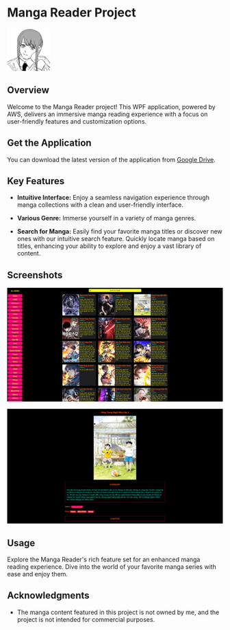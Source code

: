 # Manga Reader Project

<img src="MangaReader/Images/Icon.jpg" alt="Project Logo/Icon" width="100" height="100">

## Overview

Welcome to the Manga Reader project! This WPF application, powered by AWS, delivers an immersive manga reading experience with a focus on user-friendly features and customization options.

## Get the Application

You can download the latest version of the application from [Google Drive]([link_to_your_google_drive_zip_file](https://drive.google.com/file/d/19_YLjtKmRmIBC5Yrxojni6KzESWDiWE7/view?usp=sharing)).

## Key Features

- **Intuitive Interface:** Enjoy a seamless navigation experience through manga collections with a clean and user-friendly interface.

- **Various Genre:** Immerse yourself in a variety of manga genres.

- **Search for Manga:** Easily find your favorite manga titles or discover new ones with our intuitive search feature. Quickly locate manga based on titles, enhancing your ability to explore and enjoy a vast library of content.

## Screenshots

![Screenshot 1](MangaReader/Images/Screenshots/MangaDisplay.png)

![Screenshot 2](MangaReader/Images/Screenshots/MangaDetail.png)

## Usage

Explore the Manga Reader's rich feature set for an enhanced manga reading experience. Dive into the world of your favorite manga series with ease and enjoy them.

## Acknowledgments

- The manga content featured in this project is not owned by me, and the project is not intended for commercial purposes.
